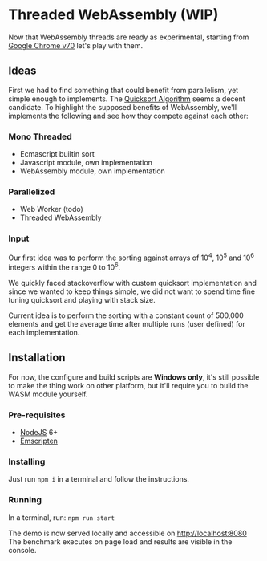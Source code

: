 # Threaded WebAssembly (WIP)

Now that WebAssembly threads are ready as experimental, starting from [Google Chrome v70](https://developers.google.com/web/updates/2018/10/wasm-threads)
let's play with them.

## Ideas

First we had to find something that could benefit from parallelism, yet simple enough to implements.
The [Quicksort Algorithm](https://en.wikipedia.org/wiki/Quicksort#Parallelization) seems a decent candidate.
To highlight the supposed benefits of WebAssembly, we'll implements the following and see how they compete against each other:

### Mono Threaded
- Ecmascript builtin sort
- Javascript module, own implementation
- WebAssembly module, own implementation

### Parallelized
- Web Worker (todo)
- Threaded WebAssembly

### Input
Our first idea was to perform the sorting against arrays of 10<sup>4</sup>, 10<sup>5</sup> and 10<sup>6</sup> integers 
within the range 0 to 10<sup>6</sup>.

We quickly faced stackoverflow with custom quicksort implementation and since we wanted to keep things simple, we did
not want to spend time fine tuning quicksort and playing with stack size.

Current idea is to perform the sorting with a constant count of 500,000 elements and get the average time after multiple
runs (user defined) for each implementation.


## Installation

For now, the configure and build scripts are **Windows only**, it's still possible to make the thing work on other platform,
but it'll require you to build the WASM module yourself.

### Pre-requisites
- [NodeJS](https://nodejs.org/en/) 6+
- [Emscripten](https://emscripten.org/docs/getting_started/downloads.html)

### Installing
Just run `npm i` in a terminal and follow the instructions. 


### Running
In a terminal, run: `npm run start`

The demo is now served locally and accessible on [http://localhost:8080](http://localhost:8080)
The benchmark executes on page load and results are visible in the console.